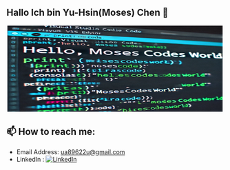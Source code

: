 ## Hallo Ich bin Yu-Hsin(Moses) Chen 👋
<p align="center">
  <img src="https://github.com/YH-Chen1225/YH-Chen1225/blob/main/Hello_Code.jpg" alt="Sublime's custom image" height="200" width = "500"/>
</p>

## 📫 How to reach me:
- Email Address: ua89622u@gmail.com
- LinkedIn : [![LinkedIn](https://img.shields.io/badge/LinkedIn-Connect-blue?logo=linkedin&logoColor=white)](www.linkedin.com/in/yu-hsin-chen-moses)





<!--
**YH-Chen1225/YH-Chen1225** is a ✨ _special_ ✨ repository because its `README.md` (this file) appears on your GitHub profile.
Here are some ideas to get you started:

- 🔭 I’m currently working on ...
- 🌱 I’m currently learning ...
- 👯 I’m looking to collaborate on ...
- 🤔 I’m looking for help with ...
- 💬 Ask me about ...
- 📫 How to reach me: ...
- 😄 Pronouns: ...
- ⚡ Fun fact: ...
-->
